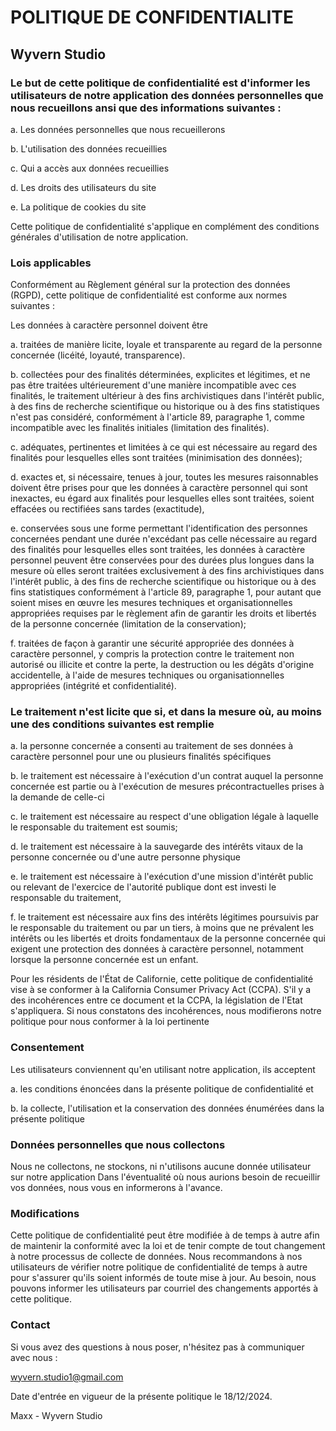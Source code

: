 # POLITIQUE DE CONFIDENTIALITE

## Wyvern Studio


### Le but de cette politique de confidentialité est d'informer les utilisateurs de notre application des données personnelles que nous recueillons ansi que des informations suivantes :

a. Les données personnelles que nous recueillerons

b. L'utilisation des données recueillies

c. Qui a accès aux données recueillies

d. Les droits des utilisateurs du site

e. La politique de cookies du site

Cette politique de confidentialité s'applique en complément des conditions générales d'utilisation de notre application.


### Lois applicables

Conformément au Règlement général sur la protection des données (RGPD), cette politique de confidentialité est conforme aux normes suivantes :

Les données à caractère personnel doivent être

a. traitées de manière licite, loyale et transparente au regard de la personne concernée (licéité, loyauté, transparence).

b. collectées pour des finalités déterminées, explicites et légitimes, et ne pas être traitées ultérieurement d'une manière incompatible avec ces finalités, le traitement ultérieur à des fins archivistiques dans l'intérêt public, à des fins de recherche scientifique ou historique ou à des fins statistiques n'est pas considéré, conformément à l'article 89, paragraphe 1, comme incompatible avec les finalités initiales (limitation des finalités).

c. adéquates, pertinentes et limitées à ce qui est nécessaire au regard des finalités pour lesquelles elles sont traitées (minimisation des données);

d. exactes et, si nécessaire, tenues à jour, toutes les mesures raisonnables doivent être prises pour que les données à caractère personnel qui sont inexactes, eu égard aux finalités pour lesquelles elles sont traitées, soient effacées ou rectifiées sans tardes (exactitude),

e. conservées sous une forme permettant l'identification des personnes concernées pendant une durée n'excédant pas celle nécessaire au regard des finalités pour lesquelles elles sont traitées, les données à caractère personnel peuvent être conservées pour des durées plus longues dans la mesure où elles seront traitées exclusivement à des fins archivistiques dans l'intérêt public, à des fins de recherche scientifique ou historique ou à des fins statistiques conformément à l'article 89, paragraphe 1, pour autant que soient mises en œuvre les mesures techniques et organisationnelles appropriées requises par le règlement afin de garantir les droits et libertés de la personne concernée (limitation de la conservation);

f. traitées de façon à garantir une sécurité appropriée des données à caractère personnel, y compris la protection contre le traitement non autorisé ou illicite et contre la perte, la destruction ou les dégâts d'origine accidentelle, à l'aide de mesures techniques ou organisationnelles appropriées (intégrité et confidentialité).

### Le traitement n'est licite que si, et dans la mesure où, au moins une des conditions suivantes est remplie

a. la personne concernée a consenti au traitement de ses données à caractère personnel pour une ou plusieurs finalités spécifiques

b. le traitement est nécessaire à l'exécution d'un contrat auquel la personne concernée est partie ou à l'exécution de mesures précontractuelles prises à la demande de celle-ci

c. le traitement est nécessaire au respect d'une obligation légale à laquelle le responsable du traitement est soumis;

d. le traitement est nécessaire à la sauvegarde des intérêts vitaux de la personne concernée ou d'une autre personne physique

e. le traitement est nécessaire à l'exécution d'une mission d'intérêt public ou relevant de l'exercice de l'autorité publique dont est investi le responsable du traitement,

f. le traitement est nécessaire aux fins des intérêts légitimes poursuivis par le responsable du traitement ou par un tiers, à moins que ne prévalent les intérêts ou les libertés et droits fondamentaux de la personne concernée qui exigent une protection des données à caractère personnel, notamment lorsque la personne concernée est un enfant.


Pour les résidents de l'État de Californie, cette politique de confidentialité vise à se conformer à la California Consumer Privacy Act (CCPA). S'il y a des incohérences entre ce document et la CCPA, la législation de l'Etat s'appliquera. Si nous constatons des incohérences, nous modifierons notre politique pour nous conformer à la loi pertinente


### Consentement

Les utilisateurs conviennent qu'en utilisant notre application, ils acceptent

a. les conditions énoncées dans la présente politique de confidentialité et

b. la collecte, l'utilisation et la conservation des données énumérées dans la présente politique


### Données personnelles que nous collectons

Nous ne collectons, ne stockons, ni n'utilisons aucune donnée utilisateur sur notre application Dans l'éventualité où nous aurions besoin de recueillir vos données, nous vous en informerons à l'avance.


### Modifications

Cette politique de confidentialité peut être modifiée à de temps à autre afin de maintenir la conformité avec la loi et de tenir compte de tout changement à notre processus de collecte de données. Nous recommandons à nos utilisateurs de vérifier notre politique de confidentialité de temps à autre pour s'assurer qu'ils soient informés de toute mise à jour. Au besoin, nous pouvons informer les utilisateurs par courriel des changements apportés à cette politique.

### Contact

Si vous avez des questions à nous poser, n'hésitez pas à communiquer avec nous :

wyvern.studio1@gmail.com

Date d'entrée en vigueur de la présente politique le 18/12/2024.

Maxx - Wyvern Studio
